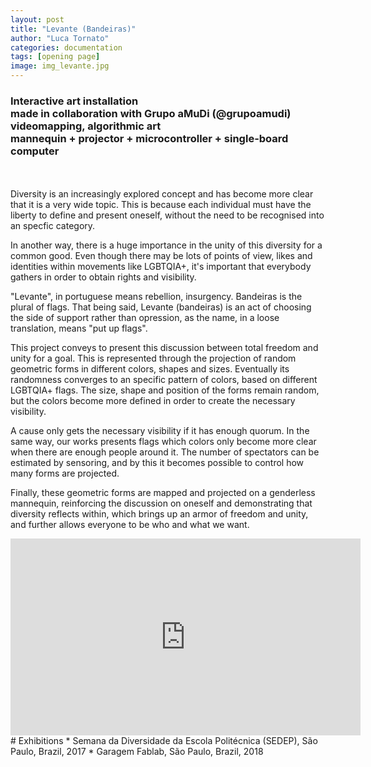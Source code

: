 ```yaml
---
layout: post
title: "Levante (Bandeiras)"
author: "Luca Tornato"
categories: documentation
tags: [opening page]
image: img_levante.jpg
---
```


### Interactive art installation <br> made in collaboration with Grupo aMuDi (@grupoamudi) <br> videomapping, algorithmic art <br> mannequin + projector + microcontroller + single-board computer

<br>



<br>
Diversity is an increasingly explored concept and has become more clear that it is a very wide topic. This is because each individual must have the liberty to define and present oneself, without the need to be recognised into an specfic category. 

In another way, there is a huge importance in the unity of this diversity for a common good. Even though there may be lots of points of view, likes and identities within movements like LGBTQIA+, it's important that everybody gathers in order to obtain rights and visibility. 

"Levante", in portuguese means rebellion, insurgency. Bandeiras is the plural of flags. That being said, Levante (bandeiras) is an act of choosing the side of support rather than opression, as the name, in a loose translation, means "put up flags".

This project conveys to present this discussion between total freedom and unity for a goal. This is represented through the projection of random geometric forms in different colors, shapes and sizes. Eventually its randomness converges to an specific pattern of colors, based on different LGBTQIA+ flags. The size, shape and position of the forms remain random, but the colors become more defined in order to create the necessary visibility.

A  cause only gets the necessary visibility if it has enough quorum. In the same way, our works presents flags which colors only become more clear when there are enough people around it. The number of spectators can be estimated by sensoring, and by this it becomes possible to control how many forms are projected. 

Finally, these geometric forms are mapped and projected on a genderless mannequin, reinforcing the discussion on oneself and demonstrating that diversity reflects within, which brings up an armor of freedom and unity, and further allows everyone to be who and what we want. 


<iframe width="560" height="315" src="https://www.youtube.com/embed/oDFzyVkGzJw" frameborder="0" allow="autoplay; encrypted-media" allowfullscreen></iframe>

<br>
# Exhibitions
* Semana da Diversidade da Escola Politécnica (SEDEP), São Paulo, Brazil, 2017
* Garagem Fablab, São Paulo, Brazil, 2018

